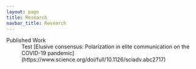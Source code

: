 ```yaml
---
layout: page
title: Research
navbar_title: Research
---
```



<dl>
  <dt>Published Work </dt>
  <dd>Test [Elusive consensus: Polarization in elite communication on the COVID-19 pandemic](https://www.science.org/doi/full/10.1126/sciadv.abc2717) </dd>
</dl>









